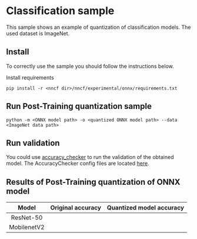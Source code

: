 
# Classification sample

This sample shows an example of quantization of classification models. 
The used dataset is ImageNet.


## Install 

To correctly use the sample you should follow the instructions below.

Install requirements

```
pip install -r <nncf dir>/nncf/experimental/onnx/requirements.txt
```

## Run Post-Training quantization sample

```
python -m <ONNX model path> -o <quantized ONNX model path> --data <ImageNet data path>
```

## Run validation

You could use [accuracy_checker](https://github.com/openvinotoolkit/open_model_zoo/tree/master/tools/accuracy_checker) to run the validation of the obtained model. The AccuracyChecker config files are located [here](examples/experimental/onnx/ac_configs/).  


## Results of Post-Training quantization of ONNX model

|Model|Original accuracy|Quantized model accuracy|
| :---: | :---: | :---: |
|ResNet-50|||
|MobilenetV2|||